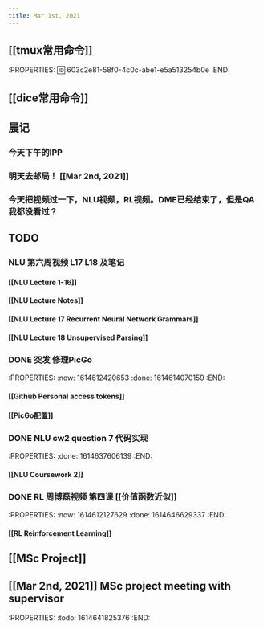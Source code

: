 ```yaml
---
title: Mar 1st, 2021
---
```


## [[tmux常用命令]]
:PROPERTIES:
:id: 603c2e81-58f0-4c0c-abe1-e5a513254b0e
:END:
## [[dice常用命令]]
## 晨记
### 今天下午的IPP
### 明天去邮局！ [[Mar 2nd, 2021]]
### 今天把视频过一下，NLU视频，RL视频。DME已经结束了，但是QA我都没看过？
## TODO
### NLU 第六周视频 L17 L18 及笔记
#### [[NLU Lecture 1-16]]
#### [[NLU Lecture Notes]]
#### [[NLU Lecture 17 Recurrent Neural Network Grammars]]
#### [[NLU Lecture 18 Unsupervised Parsing]]
### DONE 突发 修理PicGo
:PROPERTIES:
:now: 1614612420653
:done: 1614614070159
:END:
#### [[Github Personal access tokens]]
#### [[PicGo配置]]
### DONE NLU cw2 question 7 代码实现
:PROPERTIES:
:done: 1614637606139
:END:
#### [[NLU Coursework 2]]
### DONE RL 周博磊视频 第四课 [[价值函数近似]]
:PROPERTIES:
:now: 1614612127629
:done: 1614646629337
:END:
#### [[RL Reinforcement Learning]]
## [[MSc Project]]
## [[Mar 2nd, 2021]] MSc project meeting with supervisor
:PROPERTIES:
:todo: 1614641825376
:END:
##
